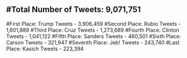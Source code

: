 #Total Number of Tweets: 9,071,751 
---
#First Place: Trump Tweets - 3,906,459
#Second Place: Rubio Tweets - 1,601,889
#Third Place: Cruz Tweets - 1,273,689
#Fourth Place: Clinton Tweets - 1,041,122
#Fifth Place: Sanders Tweets - 460,501
#Sixth Place: Carson Tweets - 321,947
#Seventh Place: Jeb! Tweets - 243,740
#Last Place: Kasich Tweets - 223,394
